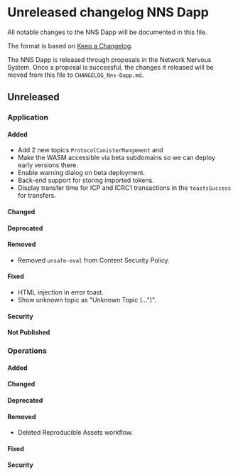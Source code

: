 
# Unreleased changelog NNS Dapp

All notable changes to the NNS Dapp will be documented in this file.

The format is based on [Keep a Changelog](https://keepachangelog.com/en/1.0.0/).

The NNS Dapp is released through proposals in the Network Nervous System. Once a
proposal is successful, the changes it released will be moved from this file to
`CHANGELOG_Nns-Dapp.md`.

## Unreleased

### Application

#### Added

* Add 2 new topics `ProtocolCanisterMangement` and
* Make the WASM accessible via beta subdomains so we can deploy early versions there.
* Enable warning dialog on beta deployment.
* Back-end support for storing imported tokens.
* Display transfer time for ICP and ICRC1 transactions in the `toastsSuccess` for transfers. 

#### Changed

#### Deprecated

#### Removed

* Removed `unsafe-eval` from Content Security Policy.

#### Fixed

* HTML injection in error toast.
* Show unknown topic as "Unknown Topic (...")".

#### Security

#### Not Published

### Operations

#### Added

#### Changed

#### Deprecated

#### Removed

* Deleted Reproducible Assets workflow.

#### Fixed

#### Security
